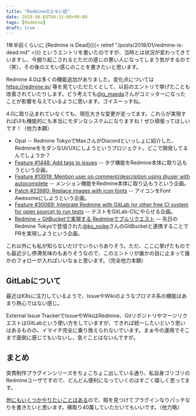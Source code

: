 ```yaml
---
title: "Redmineのエモい話"
date: 2019-06-03T00:15:00+09:00
tags: [Redmine]
draft: true
---
```


1年半前くらいに [Redmine is Dead]({{< relref "/posts/2018/01/redmine-is-dead.md" >}}) というエントリを書いたのですが、当時とは状況が変わってきていますし、今掘り起こされるとただの感じの悪い人になってしまう気がするので（笑）、その後のエモい感じのことを書きたいと思います。

<!--more-->

Redmine 4.0は多くの機能追加がありました。変化点については https://redmine.jp/ 等を見ていただたくとして、以前のエントリで挙げたことも改善されていたりします。どう考えても[@g_maeda](https://twitter.com/g_maeda)さんがコミッターになったことが影響を与えているように思います。ゴイスーっすね。

4.0に取り込まれていなくても、現在大きな変更が走ってます。これらが実現すればUIも機能的にも本当にモダンなシステムになりますね！ぜひ頑張ってほしいです！（他力本願）

* Opal -- Redmine TokyoでMaxさんがDiscordといっしょに紹介した、RedmineをモダンなUI/UXにしようというプロジェクト。どこで開発してるんでしょうか？
* [Feature #1448: Add tags to issues](https://www.redmine.org/issues/1448) -- タグ機能をRedmine本体に取り込もうという企画。
* [Feature #13919: Mention user on comment/description using @user with autocomplete](https://www.redmine.org/issues/13919) -- メンション機能をRedmine本体に取り込もうという企画。
* [Patch #23980: Replace images with icon fonts](https://www.redmine.org/issues/23980) -- アイコンをFont Awesomeにしようという企画。
* [Feature #30069: Integrate Redmine with GitLab (or other free CI system for open source) to run tests](https://www.redmine.org/issues/30069) -- テストをGitLab-CIにやらせる企画。
* [Redmine + GitBucketで実現する Redmineでプルリクエスト](https://speakerdeck.com/kounoike/redmine-plus-gitbucketteshi-xian-suru-redminetehururikuesuto) -- 先日のRedmine Tokyoで登壇された[@ko_noike](https://twitter.com/ko_noike)さんのGitBucketと連携することでPRを実現しようという企画。

これ以外にも私が知らないだけでいろいろありそう。ただ、ここに挙げたものでも最近少し停滞気味のもありそうなので、このエントリが誰かの目に止まって誰かのフォローが入ればいいなぁと思います。（完全他力本願）

## GitLabについて

最近はK8sに注力しているようで、IssueやWikiのようなプロマネ系の機能はあまり熱心ではない感じ。

External Issue TrackerでIssueやWikiはRedmine、GitリポジトリやマージリクエストはGitLabという使い方をしていますが、できれば統一したいという思いはあるものの、イマイチ完全に乗り換えられないでいます。まぁ今の運用でそこまで面倒に感じてもいないし、急ぐことはないんですが。

## まとめ

突貫制作プラグインシリーズをちょこちょこ出している通り、私自身ゴリゴリのRedmineユーザですので、どんどん便利になっていくのはすごく嬉しく思ってます。

[他にもいくつかやりたいことはある](https://scrapbox.io/taikiix-drafts/redmine)ので、暇を見つけてプラグインなりパッチなりを書きたいと思います。横取り40萬していただいてもいいです。（他力略）
